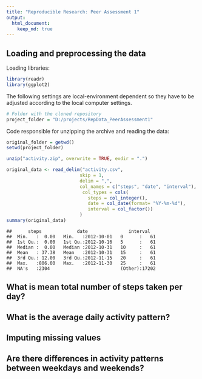 ```yaml
---
title: "Reproducible Research: Peer Assessment 1"
output: 
  html_document:
    keep_md: true
---
```



## Loading and preprocessing the data

Loading libraries:


```r
library(readr)
library(ggplot2)
```

The following settings are local-environment dependent so they have to be 
adjusted according to the local computer settings.


```r
# Folder with the cloned repository
project_folder = "D:/projects/RepData_PeerAssessment1"
```

Code responsible for unzipping the archive and reading the data:


```r
original_folder = getwd()
setwd(project_folder)

unzip("activity.zip", overwrite = TRUE, exdir = ".")

original_data <- read_delim("activity.csv", 
                           skip = 1,
                           delim = ",",
                           col_names = c("steps", "date", "interval"),
                            col_types = cols(
                              steps = col_integer(),
                              date = col_date(format= "%Y-%m-%d"),
                              interval = col_factor()) 
                           )
summary(original_data)
```

```
##      steps             date               interval    
##  Min.   :  0.00   Min.   :2012-10-01   0      :   61  
##  1st Qu.:  0.00   1st Qu.:2012-10-16   5      :   61  
##  Median :  0.00   Median :2012-10-31   10     :   61  
##  Mean   : 37.38   Mean   :2012-10-31   15     :   61  
##  3rd Qu.: 12.00   3rd Qu.:2012-11-15   20     :   61  
##  Max.   :806.00   Max.   :2012-11-30   25     :   61  
##  NA's   :2304                          (Other):17202
```


## What is mean total number of steps taken per day?



## What is the average daily activity pattern?



## Imputing missing values



## Are there differences in activity patterns between weekdays and weekends?
